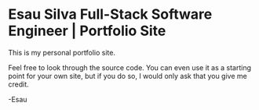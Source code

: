 # Esau Silva Full-Stack Software Engineer | Portfolio Site

This is my personal portfolio site.

Feel free to look through the source code. You can even use it as a starting point for your own site, but if you do so, I would only ask that you give me credit.

-Esau
